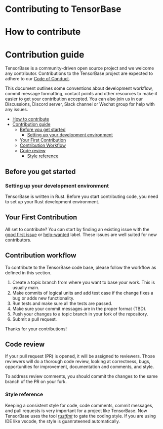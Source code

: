 # Contributing to TensorBase

# How to contribute

# Contribution guide

TensorBase is a community-driven open source project and we welcome any contributor. Contributions to the TensorBase project are expected to adhere to our [Code of Conduct](/specs/CODE_OF_CONDUCT.md).

This document outlines some conventions about development workflow, commit message formatting, contact points and other resources to make it easier to get your contribution accepted. You can also join us in our Discussions, Discord server, Slack channel or Wechat group for help with any issues.

<!-- TOC -->

- [How to contribute](#how-to-contribute)
- [Contribution guide](#contribution-guide)
    - [Before you get started](#before-you-get-started)
        - [Setting up your development environment](#setting-up-your-development-environment)
    - [Your First Contribution](#your-first-contribution)
    - [Contribution Workflow](#contribution-workflow)
    - [Code review](#code-review)
        - [Style reference](#style-reference)

<!-- /TOC -->

## Before you get started

### Setting up your development environment

TensorBase is written in Rust. Before you start contributing code, you need to set up your Rust development environment.


## Your First Contribution

All set to contribute? You can start by finding an existing issue with the [good first issue](https://github.com/tensorbase/tensorbase/issues?q=is%3Aissue+is%3Aopen+label%3A%22good+first+issue%22) or [help-wanted](https://github.com/tensorbase/tensorbase/issues?q=is%3Aissue+is%3Aopen+label%3Ahelp-wanted) label. These issues are well suited for new contributors.

## Contribution workflow

To contribute to the TensorBase code base, please follow the workflow as defined in this section.

1. Create a topic branch from where you want to base your work. This is usually main.
2. Make commits of logical units and add test case if the change fixes a bug or adds new functionality.
3. Run tests and make sure all the tests are passed.
4. Make sure your commit messages are in the proper format (TBD).
5. Push your changes to a topic branch in your fork of the repository.
6. Submit a pull request.

Thanks for your contributions!

## Code review

If your pull request (PR) is opened, it will be assigned to reviewers. Those reviewers will do a thorough code review, looking at correctness, bugs, opportunities for improvement, documentation and comments, and style.

To address review comments, you should commit the changes to the same branch of the PR on your fork.

### Style reference

Keeping a consistent style for code, code comments, commit messages, and pull requests is very important for a project like TensorBase. Now TensorBase uses the tool [*rustfmt*](/rustfmt.toml) to gate the coding style. If you are using IDE like vscode, the style is guanrateened automatically.
